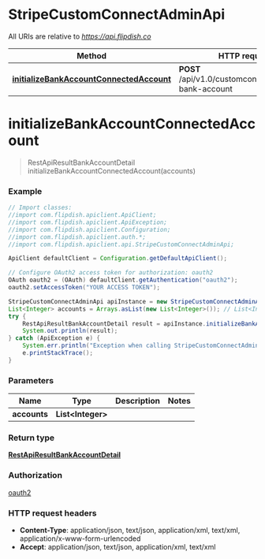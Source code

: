 # StripeCustomConnectAdminApi

All URIs are relative to *https://api.flipdish.co*

Method | HTTP request | Description
------------- | ------------- | -------------
[**initializeBankAccountConnectedAccount**](StripeCustomConnectAdminApi.md#initializeBankAccountConnectedAccount) | **POST** /api/v1.0/customconnect/initialize-bank-account | 


<a name="initializeBankAccountConnectedAccount"></a>
# **initializeBankAccountConnectedAccount**
> RestApiResultBankAccountDetail initializeBankAccountConnectedAccount(accounts)



### Example
```java
// Import classes:
//import com.flipdish.apiclient.ApiClient;
//import com.flipdish.apiclient.ApiException;
//import com.flipdish.apiclient.Configuration;
//import com.flipdish.apiclient.auth.*;
//import com.flipdish.apiclient.api.StripeCustomConnectAdminApi;

ApiClient defaultClient = Configuration.getDefaultApiClient();

// Configure OAuth2 access token for authorization: oauth2
OAuth oauth2 = (OAuth) defaultClient.getAuthentication("oauth2");
oauth2.setAccessToken("YOUR ACCESS TOKEN");

StripeCustomConnectAdminApi apiInstance = new StripeCustomConnectAdminApi();
List<Integer> accounts = Arrays.asList(new List<Integer>()); // List<Integer> | 
try {
    RestApiResultBankAccountDetail result = apiInstance.initializeBankAccountConnectedAccount(accounts);
    System.out.println(result);
} catch (ApiException e) {
    System.err.println("Exception when calling StripeCustomConnectAdminApi#initializeBankAccountConnectedAccount");
    e.printStackTrace();
}
```

### Parameters

Name | Type | Description  | Notes
------------- | ------------- | ------------- | -------------
 **accounts** | **List&lt;Integer&gt;**|  |

### Return type

[**RestApiResultBankAccountDetail**](RestApiResultBankAccountDetail.md)

### Authorization

[oauth2](../README.md#oauth2)

### HTTP request headers

 - **Content-Type**: application/json, text/json, application/xml, text/xml, application/x-www-form-urlencoded
 - **Accept**: application/json, text/json, application/xml, text/xml

